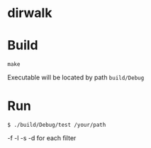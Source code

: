 # dirwalk
# Build
``` 
make
```
Executable will be located by path ```build/Debug```
# Run
```
$ ./build/Debug/test /your/path
```
-f -l -s -d for each filter

